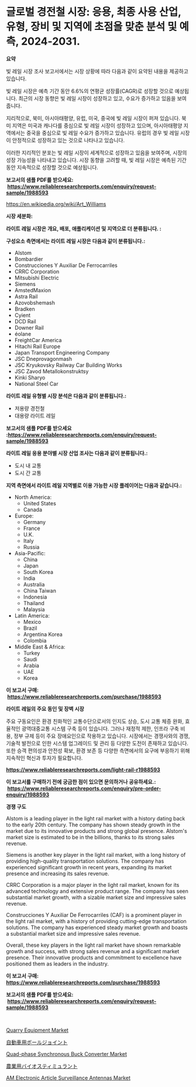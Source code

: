 <p><h1>글로벌 경전철 시장: 응용, 최종 사용 산업, 유형, 장비 및 지역에 초점을 맞춘 분석 및 예측, 2024-2031.</h1></p><p><strong>요약</strong></p>
<p><p>빛 레일 시장 조사 보고서에서는 시장 상황에 따라 다음과 같이 요약된 내용을 제공하고 있습니다. </p><p>빛 레일 시장은 예측 기간 동안 6.6%의 연평균 성장률(CAGR)로 성장할 것으로 예상됩니다. 최근의 시장 동향은 빛 레일 시장이 성장하고 있고, 수요가 증가하고 있음을 보여줍니다. </p><p>지리적으로, 북미, 아시아태평양, 유럽, 미국, 중국에 빛 레일 시장이 퍼져 있습니다. 북미 지역은 미국과 캐나다를 중심으로 빛 레일 시장이 성장하고 있으며, 아시아태평양 지역에서는 중국을 중심으로 빛 레일 수요가 증가하고 있습니다. 유럽의 경우 빛 레일 시장이 안정적으로 성장하고 있는 것으로 나타나고 있습니다. </p><p>이러한 지리적인 분포는 빛 레일 시장이 세계적으로 성장하고 있음을 보여주며, 시장의 성장 가능성을 나타내고 있습니다. 시장 동향을 고려할 때, 빛 레일 시장은 예측된 기간 동안 지속적으로 성장할 것으로 예상됩니다.</p></p>
<p><strong>보고서의 샘플 PDF를 받으세요: &nbsp;<a href="https://www.reliableresearchreports.com/enquiry/request-sample/1988593">https://www.reliableresearchreports.com/enquiry/request-sample/1988593</a></strong></p>
<p><a href="https://en.wikipedia.org/wiki/Art_Williams">https://en.wikipedia.org/wiki/Art_Williams</a></p>
<p><strong>시장 세분화:</strong></p>
<p><strong> 라이트 레일 시장은 개요, 배포, 애플리케이션 및 지역으로 더 분류됩니다. :</strong></p>
<p><strong>구성요소 측면에서는 라이트 레일 시장은 다음과 같이 분류됩니다.:</strong></p>
<p><ul><li>Alstom</li><li>Bombardier</li><li>Construcciones Y Auxiliar De Ferrocarriles</li><li>CRRC Corporation</li><li>Mitsubishi Electric</li><li>Siemens</li><li>AmstedMaxion</li><li>Astra Rail</li><li>Azovobshemash</li><li>Bradken</li><li>Cyient</li><li>DCD Rail</li><li>Downer Rail</li><li>éolane</li><li>FreightCar America</li><li>Hitachi Rail Europe</li><li>Japan Transport Engineering Company</li><li>JSC Dneprovagonmash</li><li>JSC Kryukovsky Railway Car Building Works</li><li>JSC Zavod Metallokonstruktsy</li><li>Kinki Sharyo</li><li>National Steel Car</li></ul></p>
<p><strong> 라이트 레일 유형별 시장 분석은 다음과 같이 분류됩니다.:</strong></p>
<p><ul><li>저용량 경전철</li><li>대용량 라이트 레일</li></ul></p>
<p><strong>보고서의 샘플 PDF를 받으세요 :<a href="https://www.reliableresearchreports.com/enquiry/request-sample/1988593">https://www.reliableresearchreports.com/enquiry/request-sample/1988593</a></strong></p>
<p><strong> 라이트 레일 응용 분야별 시장 산업 조사는 다음과 같이 분류됩니다.:</strong></p>
<p><ul><li>도시 내 교통</li><li>도시 간 교통</li></ul></p>
<p><strong>지역 측면에서 라이트 레일 지역별로 이용 가능한 시장 플레이어는 다음과 같습니다.:</strong></p>
<p><ul>
    <li>
        North America:
        <ul>
            <li>United States</li>
            <li>Canada</li>
        </ul>
    </li>
    <li>
        Europe:
        <ul>
            <li>Germany</li>
            <li>France</li>
            <li>U.K.</li>
            <li>Italy</li>
            <li>Russia</li>
        </ul>
    </li>
    <li>
        Asia-Pacific:
        <ul>
            <li>China</li>
            <li>Japan</li>
            <li>South Korea</li>
            <li>India</li>
            <li>Australia</li>
            <li>China Taiwan</li>
            <li>Indonesia</li>
            <li>Thailand</li>
            <li>Malaysia</li>
        </ul>
    </li>
    <li>
        Latin America:
        <ul>
            <li>Mexico</li>
            <li>Brazil</li>
            <li>Argentina Korea</li>
            <li>Colombia</li>
        </ul>
    </li>
    <li>
        Middle East & Africa:
        <ul>
            <li>Turkey</li>
            <li>Saudi</li>
            <li>Arabia</li>
            <li>UAE</li>
            <li>Korea</li>
        </ul>
    </li>
    </ul></p>
<p><strong>이 보고서 구매: &nbsp;<a href="https://www.reliableresearchreports.com/purchase/1988593">https://www.reliableresearchreports.com/purchase/1988593</a></strong></p>
<p><strong>라이트 레일의 주요 동인 및 장벽 시장</strong></p>
<p><p>주요 구동요인은 환경 친화적인 교통수단으로서의 인지도 상승, 도시 교통 체증 완화, 효율적인 광역대중교통 시스템 구축 등이 있습니다. 그러나 재정적 제한, 인프라 구축 비용, 정부 규제 등이 주요 장애요인으로 작용하고 있습니다. 시장에서는 경쟁사와의 경쟁, 기술적 발전으로 인한 시스템 업그레이드 및 관리 등 다양한 도전이 존재하고 있습니다. 또한 승객 편의성과 안전성 확보, 환경 보존 등 다양한 측면에서의 요구에 부응하기 위해 지속적인 혁신과 투자가 필요합니다.</p></p>
<p><strong><a href="https://www.reliableresearchreports.com/light-rail-r1988593">https://www.reliableresearchreports.com/light-rail-r1988593</a></strong></p>
<p><strong>이 보고서를 구매하기 전에 궁금한 점이 있으면 문의하거나 공유하세요.: &nbsp;<a href="https://www.reliableresearchreports.com/enquiry/pre-order-enquiry/1988593">https://www.reliableresearchreports.com/enquiry/pre-order-enquiry/1988593</a></strong></p>
<p><strong>경쟁 구도</strong></p>
<p><p>Alstom is a leading player in the light rail market with a history dating back to the early 20th century. The company has shown steady growth in the market due to its innovative products and strong global presence. Alstom's market size is estimated to be in the billions, thanks to its strong sales revenue.</p><p>Siemens is another key player in the light rail market, with a long history of providing high-quality transportation solutions. The company has experienced significant growth in recent years, expanding its market presence and increasing its sales revenue.</p><p>CRRC Corporation is a major player in the light rail market, known for its advanced technology and extensive product range. The company has seen substantial market growth, with a sizable market size and impressive sales revenue.</p><p>Construcciones Y Auxiliar De Ferrocarriles (CAF) is a prominent player in the light rail market, with a history of providing cutting-edge transportation solutions. The company has experienced steady market growth and boasts a substantial market size and impressive sales revenue.</p><p>Overall, these key players in the light rail market have shown remarkable growth and success, with strong sales revenue and a significant market presence. Their innovative products and commitment to excellence have positioned them as leaders in the industry.</p></p>
<p><strong>이 보고서 구매: &nbsp; <a href="https://www.reliableresearchreports.com/purchase/1988593">https://www.reliableresearchreports.com/purchase/1988593</a></strong></p>
<p><strong>보고서의 샘플 PDF를 받으세요: &nbsp;<a href="https://www.reliableresearchreports.com/enquiry/request-sample/1988593">https://www.reliableresearchreports.com/enquiry/request-sample/1988593</a></strong><strong></strong></p>
<p>&nbsp;</p>
<p><p><a href="https://github.com/susanjprice2023/Market-Research-Report-List-2/blob/main/quarry-equipment-market.md">Quarry Equipment Market</a></p><p><a href="https://github.com/RandallRunte2023/Market-Research-Report-List-2/blob/main/927918840084.md">自動車用ボールジョイント</a></p><p><a href="https://medium.com/@eloisadavis25/global-quad-phase-synchronous-buck-converter-market-share-and-growth-opportunities-and-market-size-76551f7a2932">Quad-phase Synchronous Buck Converter Market</a></p><p><a href="https://github.com/TerrellConn/Market-Research-Report-List-2/blob/main/537965740083.md">農業用バイオスティミュラント</a></p><p><a href="https://issuu.com/reportprime-2/docs/am-electronic-article-surveillance-antennas-market">AM Electronic Article Surveillance Antennas Market</a></p></p>